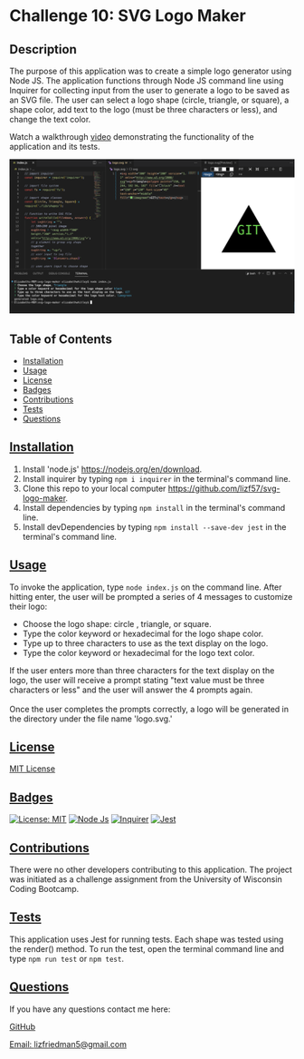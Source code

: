 # Challenge 10: SVG Logo Maker 

## Description
The purpose of this application was to create a simple logo generator using Node JS. The application functions through Node JS command line using Inquirer for collecting input from the user to generate a logo to be saved as an SVG file. The user can select a logo shape (circle, triangle, or square), a shape color, add text to the logo (must be three characters or less), and change the text color.


Watch a walkthrough [video](https://drive.google.com/file/d/1T7FaXC-UlPSGX-Y_U5WKp88WdFFDrE9L/view?usp=sharing) demonstrating the functionality of the application and its tests.

![screenshot](./examples/images/coverphoto.png)

  ## Table of Contents
  * [Installation](#installation)
  * [Usage](#usage)
  * [License](#license)
  * [Badges](#badges)
  * [Contributions](#contributions)
  * [Tests](#tests)
  * [Questions](#questions)

## [Installation](#Table-of-Contents)
1. Install 'node.js' https://nodejs.org/en/download.
2. Install inquirer by typing `npm i inquirer` in the terminal's command line.
3. Clone this repo to your local computer https://github.com/lizf57/svg-logo-maker.
4. Install dependencies by typing `npm install` in the terminal's command line.
5. Install devDependencies by typing `npm install --save-dev jest` in the terminal's command line.

## [Usage](#table-of-contents)
To invoke the application, type `node index.js` on the command line. After hitting enter, the user will be prompted a series of 4 messages to customize their logo: 
* Choose the logo shape: circle , triangle, or square.
* Type the color keyword or hexadecimal for the logo shape color.
* Type up to three characters to use as the text display on the logo.
* Type the color keyword or hexadecimal for the logo text color.

If the user enters more than three characters for the text display on the logo, the user will receive a prompt stating "text value must be three characters or less" and the user will answer the 4 prompts again.
<br>
<br>
Once the user completes the prompts correctly, a logo will be generated in the directory under the file name 'logo.svg.'

## [License](#table-of-contents)
[MIT License](https://opensource.org/licenses/MIT)

## [Badges](#table-of-contents)

[![License: MIT](https://img.shields.io/badge/MIT_License-orange)](https://opensource.org/licenses/MIT)
[![Node Js](https://img.shields.io/badge/Node%20JS-8A2BE2)]( https://nodejs.org/en/download)
[![Inquirer](https://img.shields.io/badge/Inquirer-8A2BAA2)]( https://www.npmjs.com/package/inquirer)
[![Jest](https://img.shields.io/badge/Jest-blue)](https://www.npmjs.com/package/jest) 

## [Contributions](#table-of-contents)
There were no other developers contributing to this application. The project was initiated as a challenge assignment from the University of Wisconsin Coding Bootcamp. 

## [Tests](#table-of-contents)
This application uses Jest for running tests. Each shape was tested using the render() method. To run the test, open the terminal command line and type `npm run test` or `npm test`.

## [Questions](#Table-of-Contents)
If you have any questions contact me here:

  [GitHub](https://github.com/lizf57)
  
  [Email: lizfriedman5@gmail.com](mailto:lizfriedman5@gmail.com)

